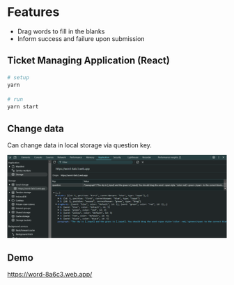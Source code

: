 # Features

- Drag words to fill in the blanks
- Inform success and failure upon submission

## Ticket Managing Application (React)

```bash
# setup
yarn

# run
yarn start

```

## Change data
Can change data in local storage via question key.

![IMAGE ALT TEXT HERE](https://raw.githubusercontent.com/LeewisJohn/word-dnd/refs/heads/main/config.PNG)

## Demo
https://word-8a6c3.web.app/



